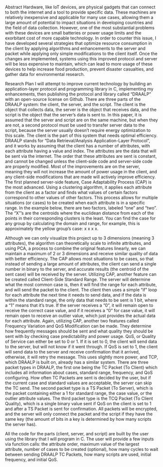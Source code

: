 Abstract
	Hardware, like IoT devices, are physical gadgets that can connect to both the internet and a tool to provide specific data. These machines are relatively inexpensive and applicable for many use cases, allowing them a large amount of potential to impact situations in developing countries and the field of data collection. However, one of the most substantial problems with these devices are small batteries or power usage limits and the exorbitant cost of more capable technology. In order to counter this issue, I have developed several strategies that optimize resource consumption in the client by applying algorithms and enhancements to the server and packet while applying only simple modifications to the client itself. Once the changes are implemented, systems using this improved protocol and server will be less expensive to maintain, which can lead to more usage of these devices to help increase food production, prevent disaster casualties, and gather data for environmental research.

Research Plan
I will attempt to improve current technology by building an application-layer protocol and programming library in C, implementing my enhancements, then publishing the protocol and library called “DRAALP” with an open-source license on Github. 
	There are three parts of the DRAALP system: the client, the server, and the script. The client is the object that collects data, the server is the object that receives data, and the script is the object that the server’s data is sent to. In this paper, it is assumed that the server and script are on the same machine, but when they are not, a second protocol must be used to transfer server data to the script, because the server usually doesn’t require energy optimization to this scale. The client is the part of this system that needs optimal efficiency.
DRAALP stands for “Data Retrieval/Analysis Application-Layer Protocol”, and it works by assuming that the client has a number of attributes, with each attribute having a value and index. The attributes are the data that will be sent via the internet. The order that these attributes are sent is constant, and cannot be changed unless the client-side code and server-side code are properly modified. 
Most of the improvements are on the server, meaning they will not increase the amount of power usage in the client, and any client-side modifications that are made will actively improve efficiency.
	The first planned server-side feature, Case Adaptability Process (CAP) is the most advanced. Using a clustering algorithm, it applies each attribute from the client as a factor and finds what values of certain factors correspond to other values of other factors. This process allows for multiple situations (or cases) to be created when each attribute is in a specific range.
	In the example below, there are two factors, labeled “one” and “two”. The “X”’s are the centroids where the euclidean distance from each of the points in their corresponding clusters is the least. You can find the case for any group by calculating the domain and range, for example, this is approximately the yellow group’s case: x x x x. 

Although we can only visualize this project up to 3 dimensions (meaning 3 attributes), the algorithm can theoretically scale to infinite attributes, and using PCA, a process to combine the original features linearly, we can maintain a maximum of 2 or 3 dimensions and receive similar quality of data with better efficiency.
	The CAP allows most situations to be cases, so that instead of sending a large amount of attributes, the client can send a single number in binary to the server, and accurate results (the centroid of the sent case) will be received by the server.
	Utilizing CAP, another feature can be created called Client-Side Standard Range. The server will determine what the most common case is, then it will find the range for each attribute, and will send the packet to the client. The client then uses a simple “if” loop for each attribute the next time it needs to send data, and if the data is within the standard range, the only data that needs to be sent is 1 bit, where a “1” means that it’s true. If the server receives a “0”, it will remain open to receive the correct case value, and if it receives a “0” for case value, it will remain open to receive an outlier value, which just provides the actual data for each attribute.
Again, utilizing CAP, another two features called Frequency Variation and QoS Modification can be made. They determine how frequently messages should be sent and what quality they should be sent with by checking case predictability and power usage. QoS, or Quality of Service can either be set to 0 or 1. If it is set to 0, the client will send data to the server, but will not know if it went through. If QoS is set to 1, the client will send data to the server and receive confirmation that it arrived, otherwise, it will retry the message. This uses slightly more power, and TCP, which DRAALP is built on, already has a similar system.
There are three packet types in DRAALP, the first one being the TC Packet (To Client) which includes all information about cases, standard range, frequency, and QoS configuring. How often TC Packets are sent is decided by the user, but if the current case and standard values are acceptable, the server can skip the TC send. The second packet type is a TS Packet (To Server), which is the packet containing either a 1 for standard range, the case value, or the outlier attribute values. The third packet type is the TCQ Packet (To Client Quality), which is a single binary value sent if QoS on the client is set to 1 and after a TS Packet is sent for confirmation. All packets will be encrypted, and the server will only connect the packet and the script if they have the same key (the amount of bits in a key is determined by how many scripts the server has).



All the code for the parts (client, server, and script) are built by the user using the library that I will program in C. The user will provide a few inputs via function calls: the attribute order, maximum value of the largest attribute, number of cases to be created (optional), how many cycles to wait between sending DRAALP TC Packets, how many scripts are used, initial frequency, and initial QoS.
